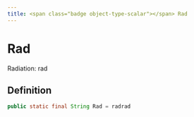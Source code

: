 ```yaml
---
title: <span class="badge object-type-scalar"></span> Rad
---
```

# <span class="badge object-type-scalar"></span> Rad

Radiation: rad

## Definition

```java
public static final String Rad = radrad
```
